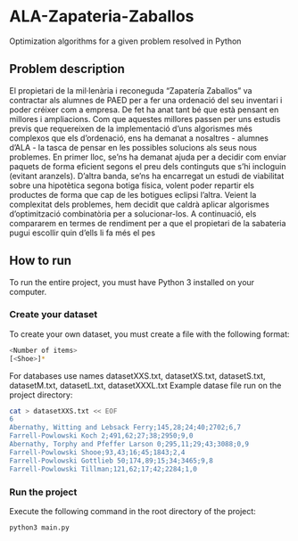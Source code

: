 # ALA-Zapateria-Zaballos
Optimization algorithms for a given problem resolved in Python

## Problem description

El propietari de la mil·lenària i reconeguda “Zapatería Zaballos” va contractar als alumnes de PAED per a fer 
una ordenació del seu inventari i poder créixer com a empresa. De fet ha anat tant bé que està pensant en 
millores  i  ampliacions.  Com  que  aquestes  millores  passen  per  uns  estudis  previs  que  requereixen  de  la 
implementació d’uns algorismes més complexos que els d’ordenació, ens ha demanat a nosaltres - alumnes 
d’ALA - la tasca de pensar en les possibles solucions als seus nous problemes. 
En primer lloc, se’ns ha demanat  ajuda per a decidir com enviar paquets de forma eficient segons  el preu 
dels continguts que s’hi incloguin (evitant aranzels). 
D’altra banda, se’ns ha encarregat un estudi de viabilitat sobre una hipotètica segona botiga física, volent 
poder repartir els productes de forma que cap de les botigues eclipsi l’altra. 
Veient la complexitat dels problemes, hem decidit que caldrà aplicar algorismes d’optimització combinatòria 
per a solucionar-los. A continuació, els compararem en termes de rendiment per a que  el propietari de la 
sabateria pugui escollir quin d’ells li fa més el pes

## How to run 
To run the entire project, you must have Python 3 installed on your computer.
### Create your dataset
To create your own dataset, you must create a file with the following format:
```bash
<Number of items>
[<Shoe>]*
```
For databases use names datasetXXS.txt, datasetXS.txt, datasetS.txt, datasetM.txt, datasetL.txt, datasetXXXL.txt
Example datase file run on the project directory:
```bash
cat > datasetXXS.txt << EOF
6
Abernathy, Witting and Lebsack Ferry;145,28;24;40;2702;6,7
Farrell-Powlowski Koch 2;491,62;27;38;2950;9,0
Abernathy, Torphy and Pfeffer Larson 0;295,11;29;43;3088;0,9
Farrell-Powlowski Shooe;93,43;16;45;1843;2,4
Farrell-Powlowski Gottlieb 50;174,89;15;34;3465;9,8
Farrell-Powlowski Tillman;121,62;17;42;2284;1,0
```


### Run the project
Execute the following command in the root directory of the project:
```bash 
python3 main.py
```
